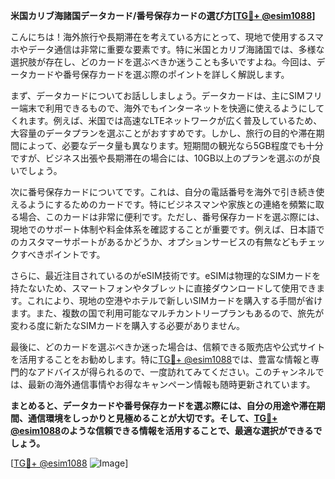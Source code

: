 **米国カリブ海諸国データカード/番号保存カードの選び方[[TG💪+ @esim1088](https://t.me/s/esim1088)]**

こんにちは！海外旅行や長期滞在を考えている方にとって、現地で使用するスマホやデータ通信は非常に重要な要素です。特に米国とカリブ海諸国では、多様な選択肢が存在し、どのカードを選ぶべきか迷うことも多いですよね。今回は、データカードや番号保存カードを選ぶ際のポイントを詳しく解説します。

まず、データカードについてお話ししましょう。データカードは、主にSIMフリー端末で利用できるもので、海外でもインターネットを快適に使えるようにしてくれます。例えば、米国では高速なLTEネットワークが広く普及しているため、大容量のデータプランを選ぶことがおすすめです。しかし、旅行の目的や滞在期間によって、必要なデータ量も異なります。短期間の観光なら5GB程度でも十分ですが、ビジネス出張や長期滞在の場合には、10GB以上のプランを選ぶのが良いでしょう。

次に番号保存カードについてです。これは、自分の電話番号を海外で引き続き使えるようにするためのカードです。特にビジネスマンや家族との連絡を頻繁に取る場合、このカードは非常に便利です。ただし、番号保存カードを選ぶ際には、現地でのサポート体制や料金体系を確認することが重要です。例えば、日本語でのカスタマーサポートがあるかどうか、オプションサービスの有無などもチェックすべきポイントです。

さらに、最近注目されているのがeSIM技術です。eSIMは物理的なSIMカードを持たないため、スマートフォンやタブレットに直接ダウンロードして使用できます。これにより、現地の空港やホテルで新しいSIMカードを購入する手間が省けます。また、複数の国で利用可能なマルチカントリープランもあるので、旅先が変わる度に新たなSIMカードを購入する必要がありません。

最後に、どのカードを選ぶべきか迷った場合は、信頼できる販売店や公式サイトを活用することをお勧めします。特に[TG💪+ @esim1088](https://t.me/s/esim1088)では、豊富な情報と専門的なアドバイスが得られるので、一度訪れてみてください。このチャンネルでは、最新の海外通信事情やお得なキャンペーン情報も随時更新されています。

**まとめると、データカードや番号保存カードを選ぶ際には、自分の用途や滞在期間、通信環境をしっかりと見極めることが大切です。そして、[TG💪+ @esim1088](https://t.me/s/esim1088)のような信頼できる情報を活用することで、最適な選択ができるでしょう。**

[[TG💪+ @esim1088](https://t.me/s/esim1088) ![Image](https://i.postimg.cc/Y0z9fWf4/image.png)]